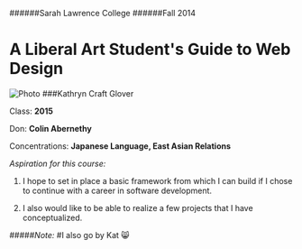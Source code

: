 ######Sarah Lawrence College
######Fall 2014

A Liberal Art Student's Guide to Web Design
======


![Photo](https://fbcdn-sphotos-a-a.akamaihd.net/hphotos-ak-xpa1/v/t1.0-9/10552476_10153127738007334_8766227596645352_n.jpg?oh=577b42e430bad3cc2233af0e36fb1fab&oe=549FF61F&__gda__=1419783970_71cecac592b3c65248f53cb797bdb165)
###Kathryn Craft Glover

Class: **2015**

Don: **Colin Abernethy**

Concentrations: **Japanese Language, East Asian Relations**

*Aspiration for this course:* 

1. I hope to set in place a basic framework from which I can build if I chose to continue with a career in software development.

2. I also would like to be able to realize a few projects that I have conceptualized.



#####*Note:* #I also go by Kat :smile_cat: 